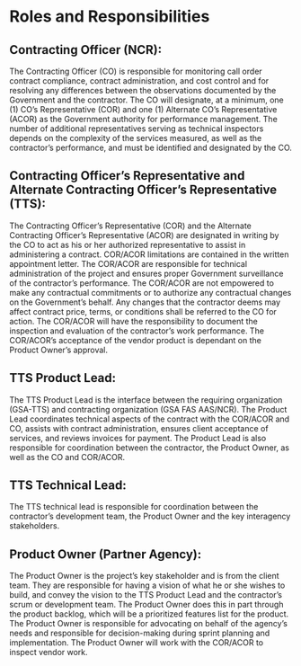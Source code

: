 # Roles and Responsibilities

## Contracting Officer (NCR):

The Contracting Officer (CO) is responsible for monitoring call order contract compliance, contract administration, and cost control and for resolving any differences between the observations documented by the Government and the contractor. The CO will designate, at a minimum, one (1) CO’s Representative (COR) and one (1) Alternate CO’s Representative
(ACOR) as the Government authority for performance management. The number of additional representatives serving as technical inspectors depends on the complexity of the services measured, as well as the contractor’s performance, and must be identified and designated by the CO.

## Contracting Officer’s Representative and Alternate Contracting Officer’s Representative (TTS):

The Contracting Officer’s Representative (COR) and the Alternate Contracting Officer’s Representative (ACOR) are designated in writing by the CO to act as his or her authorized representative to assist in administering a contract. COR/ACOR limitations are contained in the written appointment letter. The COR/ACOR are responsible for technical administration of the project and ensures proper Government surveillance of the contractor’s performance. The COR/ACOR are not empowered to make any contractual commitments or to authorize any contractual changes on the Government’s behalf. Any changes that the contractor deems may affect contract price, terms, or conditions shall be referred to the CO for action. The COR/ACOR will have the responsibility to document the inspection and evaluation of the contractor’s work performance. The COR/ACOR’s acceptance of the vendor product is dependant on the Product Owner’s approval.

## TTS Product Lead:
The TTS Product Lead is the interface between the requiring organization (GSA-TTS) and contracting organization (GSA FAS AAS/NCR). The Product Lead coordinates technical aspects of the contract with the COR/ACOR and CO, assists with contract administration, ensures client acceptance of services, and reviews invoices for payment.  The Product Lead is also responsible for coordination between the contractor, the Product Owner, as well as the CO and COR/ACOR.

## TTS Technical Lead:

The TTS technical lead is responsible for coordination between the contractor’s development team, the Product Owner and the key interagency stakeholders.

## Product Owner (Partner Agency):

The Product Owner is the project’s key stakeholder and is from the client team. They are responsible for having a vision of what he or she wishes to build, and convey the vision to the TTS Product Lead and the contractor’s scrum or development team. The Product Owner does this in part through the product backlog, which will be a prioritized features list for the product. The Product Owner is responsible for advocating on behalf of the agency’s needs and responsible for decision-making during sprint planning and implementation. The Product Owner will work with the COR/ACOR to inspect vendor work.
